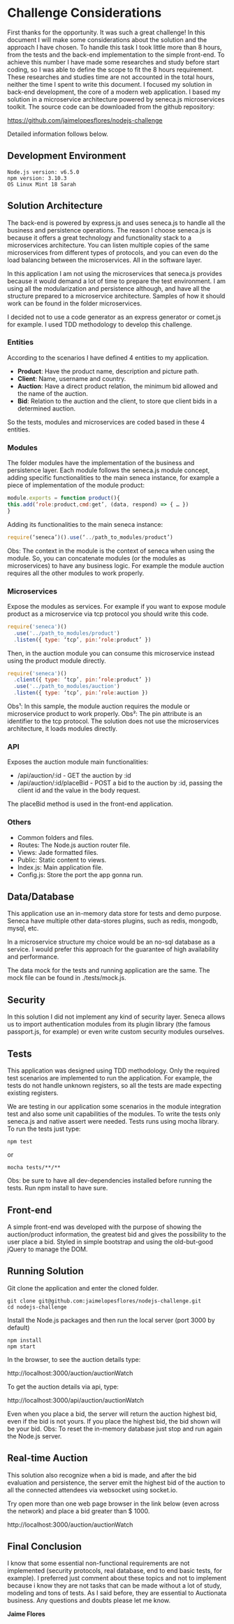 # Challenge Considerations

First thanks for the opportunity. It was such a great challenge!
In this document I will make some considerations about the solution and the approach I have chosen.
To handle this task I took little more than 8 hours, from the tests and the back-end implementation to the simple front-end. To achieve this number I have made some researches and study before start coding, so I was able to define the scope to fit the 8 hours requirement. These researches and studies time are not accounted in the total hours, neither the time I spent to write this document.
I focused my solution in back-end development, the core of a modern web application.
I based my solution in a microservice architecture powered by seneca.js microservices toolkit.
The source code can be downloaded from the github repository:

https://github.com/jaimelopesflores/nodejs-challenge

Detailed information follows below.

## Development Environment

```
Node.js version: v6.5.0
npm version: 3.10.3
OS Linux Mint 18 Sarah
```

## Solution Architecture

The back-end is powered by express.js and uses seneca.js to handle all the business and persistence operations.
The reason I choose seneca.js is because it offers a great technology and functionality stack to a microservices architecture. You can listen multiple copies of the same microservices from different types of protocols, and you can even do the load balancing between the microservices. All in the software layer.

In this application I am not using the microservices that seneca.js provides because it would demand a lot of time to prepare the test environment. I am using all the modularization and persistence although, and have all the structure prepared to a microservice architecture. Samples of how it should work can be found in the folder microservices.

I decided not to use a code generator as an express generator or comet.js for example.
I used TDD methodology to develop this challenge.

### Entities
According to the scenarios I have defined 4 entities to my application.

* **Product**: Have the product name, description and picture path.
* **Client**: Name, username and country.
* **Auction**: Have a direct product relation, the minimum bid allowed and the name of the auction.
* **Bid**: Relation to the auction and the client, to store que client bids in a determined auction.

So the tests, modules and microservices are coded based in these 4 entities.

### Modules
The folder modules have the implementation of the business and persistence layer.
Each module follows the seneca.js module concept, adding specific functionalities to the main seneca instance, for example a piece of implementation of the module product:
```javascript
module.exports = function product(){
this.add(‘role:product,cmd:get’, (data, respond) => { … })
}
```
Adding its functionalities to the main seneca instance:
```javascript
require(‘seneca’)().use(‘../path_to_modules/product’)
```
Obs: The context in the module is the context of seneca when using the module.
So, you can concatenate modules (or the modules as microservices) to have any business logic. For example the module auction requires all the other modules to work properly.

### Microservices
Expose the modules as services. For example if you want to expose module product as a microservice via tcp protocol you should write this code.
```javascript
require('seneca')()
  .use('../path_to_modules/product')
  .listen({ type: ‘tcp’, pin:’role:product’ })
```
Then, in the auction module you can consume this microservice instead using the product module directly.
```javascript
require('seneca')()
  .client({ type: ‘tcp’, pin:’role:product’ })
  .use('../path_to_modules/auction')
  .listen({ type: ‘tcp’, pin:’role:auction })
```
Obs¹: In this sample, the module auction requires the module or microservice product to work properly.
Obs²: The pin attribute is an identifier to the tcp protocol.
The solution does not use the microservices architecture, it loads modules directly.

### API
Exposes the auction module main functionalities:

* /api/auction/:id - GET the auction by :id
* /api/auction/:id/placeBid - POST a bid to the auction by :id, passing the client id and the value in the body request.

The placeBid method is used in the front-end application.

### Others
* Common folders and files.
* Routes: The Node.js auction router file.
* Views: Jade formatted files.
* Public: Static content to views.
* Index.js: Main application file.
* Config.js: Store the port the app gonna run.

## Data/Database

This application use an in-memory data store for tests and demo purpose.
Seneca have multiple other data-stores plugins, such as redis, mongodb, mysql, etc.

In a microservice structure my choice would be an no-sql database as a service. I would prefer this approach for the guarantee of high availability and performance.

The data mock for the tests and running application are the same. The mock file can be found in ./tests/mock.js.
## Security
In this solution I did not implement any kind of security layer.
Seneca allows us to import authentication modules from its plugin library (the famous passport.js, for example) or even write custom security modules ourselves.
## Tests
This application was designed using TDD methodology.
Only the required test scenarios are implemented to run the application. For example, the tests do not handle unknown registers, so all the tests are made expecting existing registers.

We are testing in our application some scenarios in the module integration test and also some unit capabilities of the modules.
To write the tests only seneca.js and native assert were needed.
Tests runs using mocha library. To run the tests just type:

```
npm test
```
or
```
mocha tests/**/**
```
Obs: be sure to have all dev-dependencies installed before running the tests. Run npm install to have sure.

## Front-end
A simple front-end was developed with the purpose of showing the auction/product information, the greatest bid and gives the possibility to the user place a bid.
Styled in simple bootstrap and using the old-but-good jQuery to manage the DOM.

## Running Solution
Git clone the application and enter the cloned folder.
```
git clone git@github.com:jaimelopesflores/nodejs-challenge.git
cd nodejs-challenge
```
Install the Node.js packages and then run the local server (port 3000 by default)
```
npm install
npm start
```
In the browser, to see the auction details type:

http://localhost:3000/auction/auctionWatch

To get the auction details via api, type:

http://localhost:3000/api/auction/auctionWatch

Even when you place a bid, the server will return the auction highest bid, even if the bid is not yours. If you place the highest bid, the bid shown will be your bid.
Obs: To reset the in-memory database just stop and run again the Node.js server.


## Real-time Auction
This solution also recognize when a bid is made, and after the bid evaluation and persistence, the server emit the highest bid of the auction to all the connected attendees via websocket using socket.io.

Try open more than one web page browser in the link below (even across the network) and place a bid greater than $ 1000.

http://localhost:3000/auction/auctionWatch

## Final Conclusion
I know that some essential non-functional requirements are not implemented (security protocols, real database, end to end basic tests, for example).
I preferred just comment about these topics and not to implement because i know they are not tasks that can be made without a lot of study, modeling and tons of tests.
As I said before, they are essential to Auctionata business.
Any questions and doubts please let me know.





**Jaime Flores**
